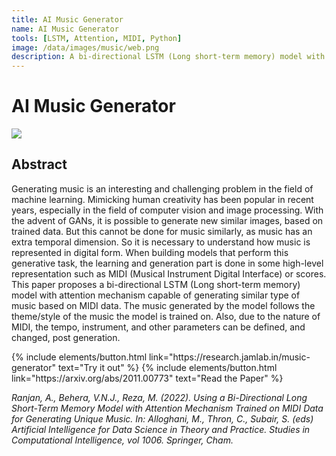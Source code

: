 ```yaml
---
title: AI Music Generator
name: AI Music Generator
tools: [LSTM, Attention, MIDI, Python]
image: /data/images/music/web.png
description: A bi-directional LSTM (Long short-term memory) model with attention mechanism capable of generating similar type of music based on MIDI data.
---
```


# AI Music Generator

![](/data/images/music/model.png)

## Abstract
Generating music is an interesting and challenging problem in the field of machine learning. Mimicking human creativity has been popular in recent years, especially in the field of computer vision and image processing. With the advent of GANs, it is possible to generate new similar images, based on trained data. But this cannot be done for music similarly, as music has an extra temporal dimension. So it is necessary to understand how music is represented in digital form. When building models that perform this generative task, the learning and generation part is done in some high-level representation such as MIDI (Musical Instrument Digital Interface) or scores. This paper proposes a bi-directional LSTM (Long short-term memory) model with attention mechanism capable of generating similar type of music based on MIDI data. The music generated by the model follows the theme/style of the music the model is trained on. Also, due to the nature of MIDI, the tempo, instrument, and other parameters can be defined, and changed, post generation.

<p class="text-center">
{% include elements/button.html link="https://research.jamlab.in/music-generator" text="Try it out" %}
{% include elements/button.html link="https://arxiv.org/abs/2011.00773" text="Read the Paper" %}
</p>

_Ranjan, A., Behera, V.N.J., Reza, M. (2022). Using a Bi-Directional Long Short-Term Memory Model with Attention Mechanism Trained on MIDI Data for Generating Unique Music. In: Alloghani, M., Thron, C., Subair, S. (eds) Artificial Intelligence for Data Science in Theory and Practice. Studies in Computational Intelligence, vol 1006. Springer, Cham._